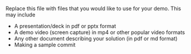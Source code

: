 Replace this file with files that you would like to use for your demo. This may include

- A presentation/deck in pdf or pptx format
- A demo video (screen capture) in mp4 or other popular video formats
- Any other document describing your solution (in pdf or md format)
- Making a sample commit
